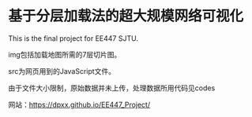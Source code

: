 # 基于分层加载法的超大规模网络可视化
This is the final project for EE447 SJTU.  

img包括加载地图所需的7层切片图。

src为网页用到的JavaScript文件。

由于文件大小限制，原始数据并未上传，处理数据所用代码见codes

网站：https://dpxx.github.io/EE447_Project/
